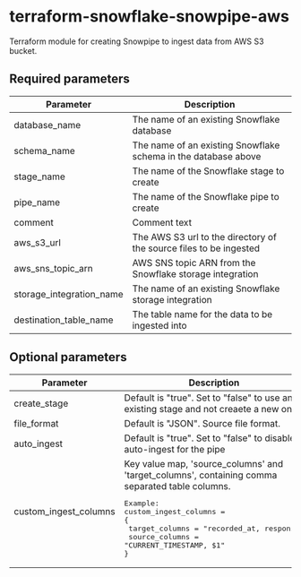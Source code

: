 # terraform-snowflake-snowpipe-aws

Terraform module for creating Snowpipe to ingest data from AWS S3 bucket.

## Required parameters

| Parameter                | Description                                                        |
| ------------------------ | ------------------------------------------------------------------ |
| database_name            | The name of an existing Snowflake database                         |
| schema_name              | The name of an existing Snowflake schema in the database above     |
| stage_name               | The name of the Snowflake stage to create                          |
| pipe_name                | The name of the Snowflake pipe to create                           |
| comment                  | Comment text                                                       |
| aws_s3_url               | The AWS S3 url to the directory of the source files to be ingested |
| aws_sns_topic_arn        | AWS SNS topic ARN from the Snowflake storage integration           |
| storage_integration_name | The name of an existing Snowflake storage integration              |
| destination_table_name   | The table name for the data to be ingested into                    |

## Optional parameters

| Parameter             | Description                                                                                                                                                                                                                                    |
| --------------------- | ---------------------------------------------------------------------------------------------------------------------------------------------------------------------------------------------------------------------------------------------- |
| create_stage          | Default is "true". Set to "false" to use an existing stage and not creaete a new one.                                                                                                                                                          |
| file_format           | Default is "JSON". Source file format.                                                                                                                                                                                                         |
| auto_ingest           | Default is "true". Set to "false" to disable auto-ingest for the pipe                                                                                                                                                                          |
| custom_ingest_columns | Key value map, 'source_columns' and 'target_columns', containing comma separated table columns.<pre>Example:<br>custom_ingest_columns = {<br> target_columns = "recorded_at, response"<br> source_columns = "CURRENT_TIMESTAMP, $1"<br>}</pre> |
